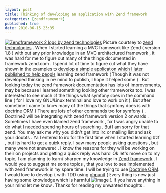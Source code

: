 ```yaml
---
layout: post
title: Thinking of developing an application with Zend framework
categories: [zendframework]
published: true
date: 2010-06-15 23:35
---
```

[![Zendframework 2 logo by zend technologies](http://farm5.static.flickr.com/4031/4703475643_c68bbc34ce.jpg)](http://www.flickr.com/photos/harikt/4703475643/)  Picture courtsey to [zend technologies](http://www.facebook.com/pages/Zend-Technologies/190917412139) . When I started learning a MVC framework like Zend ( version 1.8 ) with out any prior knowledge in an MVC architectured framework , it was hard for me to figure out many of the things documented in framework.zend.com . I spend lot of time to figure out what they have shown in the examples to [develop a simple application which I later published to help people](http://harikt.com/content/simple-blog-using-zend-framework-19) learning zend framework ( Though it was not developed thinking in my mind to publish, I hope it helped some ) . But looking today the zend framework documentation has lots of improvements, may be because I learned something looking other frameworks too. I was interested to see much of the things what symfony does in the command line ( for I love my GNU/Linux terminal and love to work on it ). But after sometime I came to know many of the things that symfony does is with doctrine ORM ( There are lots of other commands too for symfony ) . Doctrine2 will be integrating with zend framework version 2 onwards .  Sometimes I have even blamed zend framework , for I was angry unable to do what I needed spending hours of searching . But I am sorry for that zend. You may ask me why you didn't get into irc or mailing list and ask your doubts . Ya I entered to irc for the first time when I started learning \#zf , but its hard to get a quick reply. I saw many people asking questions , but many were not answered . I know the reasons for they will be working on their on projects and getting a quick reply was hard.  Ok let's move on to my topic, I am planning to learn/ sharpen my knowledge in [Zend framework](http://framework.zend.com/) . I would you to suggest me some topics , that you love to see implemented with zend framework in my spare time. I will be trying to use [Doctrine ORM](http://www.doctrine-project.org/). I would love to develop it with TDD using [phpunit](http://www.phpunit.de) ( Every thing is new just having some knowledge which is harmful ![image](http://harikt.com/sites/all/libraries/fckeditor/editor/images/smiley/msn/regular_smile.gif) ). If you have anything in your mind let me know .  Thanks for reading my unwanted thoughts .   
